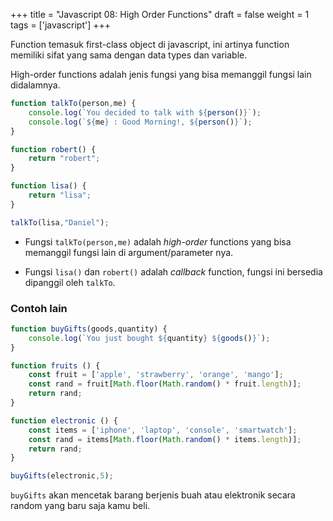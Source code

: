 +++
title = "Javascript 08: High Order Functions"
draft = false
weight = 1
tags = ['javascript']
+++

Function temasuk first-class object di javascript, ini artinya function memiliki sifat yang sama dengan data types dan variable.

High-order functions adalah jenis fungsi yang bisa memanggil fungsi lain didalamnya.

```js
function talkTo(person,me) {
    console.log(`You decided to talk with ${person()}`);
    console.log(`${me} : Good Morning!, ${person()}`);
}

function robert() {
    return "robert";
}

function lisa() {
    return "lisa";
}

talkTo(lisa,"Daniel");
```

- Fungsi `talkTo(person,me)` adalah *high-order* functions yang bisa memanggil fungsi lain di argument/parameter nya.

- Fungsi `lisa()` dan `robert()` adalah *callback* function, fungsi ini bersedia dipanggil oleh `talkTo`.

### Contoh lain

```js
function buyGifts(goods,quantity) {
    console.log(`You just bought ${quantity} ${goods()}`);
}

function fruits () {
    const fruit = ['apple', 'strawberry', 'orange', 'mango'];
    const rand = fruit[Math.floor(Math.random() * fruit.length)];
    return rand;
}

function electronic () {
    const items = ['iphone', 'laptop', 'console', 'smartwatch'];
    const rand = items[Math.floor(Math.random() * items.length)];
    return rand;
}

buyGifts(electronic,5);
```
`buyGifts` akan mencetak barang berjenis buah atau elektronik secara random yang baru saja kamu beli.